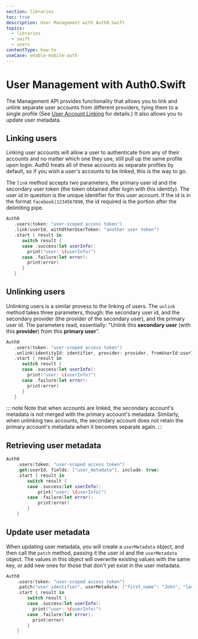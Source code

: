 ```yaml
---
section: libraries
toc: true
description: User Management with Auth0.Swift
topics:
  - libraries
  - swift
  - users
contentType: how-to
useCase: enable-mobile-auth
---
```

# User Management with Auth0.Swift

The Management API provides functionality that allows you to link and unlink separate user accounts from different providers, tying them to a single profile (See [User Account Linking](/users/concepts/overview-user-account-linking) for details.) It also allows you to update user metadata.

## Linking users

Linking user accounts will allow a user to authenticate from any of their accounts and no matter which one they use, still pull up the same profile upon login. Auth0 treats all of these accounts as separate profiles by default, so if you wish a user's accounts to be linked, this is the way to go.

The `link` method accepts two parameters, the primary user id and the secondary user token (the token obtained after login with this identity). The user id in question is the unique identifier for this user account. If the id is in the format `facebook|1234567890`, the id required is the portion after the delimiting pipe.

```swift
Auth0
   .users(token: "user-scoped access token")
   .link(userId, withOtherUserToken: "another user token")
   .start { result in
      switch result {
      case .success(let userInfo):
        print("user: \(userInfo)")
      case .failure(let error):
        print(error)
      }
   }
```

## Unlinking users

Unlinking users is a similar provess to the linking of users. The `unlink` method takes three parameters, though: the secondary user id, and the secondary provider (the provider of the secondary user), and the primary user id.
The parameters read, essentially: "Unlink this **secondary user** (with this **provider**) from this **primary user**".

```swift
Auth0
   .users(token: "user-scoped access token")
   .unlink(identityId: identifier, provider: provider, fromUserId:userId)
   .start { result in
      switch result {
      case .success(let userInfo):
        print("user: \(userInfo)")
      case .failure(let error):
        print(error)
      }
   }
```

::: note
Note that when accounts are linked, the secondary account's metadata is not merged with the primary account's metadata. Similarly, when unlinking two accounts, the secondary account does not retain the primary account's metadata when it becomes separate again.
:::

## Retrieving user metadata

```swift
Auth0
    .users(token: "user-scoped access token")
    .get(userId, fields: ["user_metadata"], include: true)
    .start { result in
        switch result {
        case .success(let userInfo):
            print("user: \(userInfo)")
        case .failure(let error):
            print(error)
        }
    }
```

## Update user metadata

When updating user metadata, you will create a `userMetadata` object, and then call the `patch` method, passing it the user id and the `userMetadata` object. The values in this object will overwrite existing values with the same key, or add new ones for those that don't yet exist in the user metadata.

```swift
Auth0
    .users(token: "user-scoped access token")
    .patch("user identifier", userMetadata: ["first_name": "John", "last_name": "Doe"])
    .start { result in
        switch result {
        case .success(let userInfo):
          print("user: \(userInfo)")
        case .failure(let error):
          print(error)
        }
    }
```
